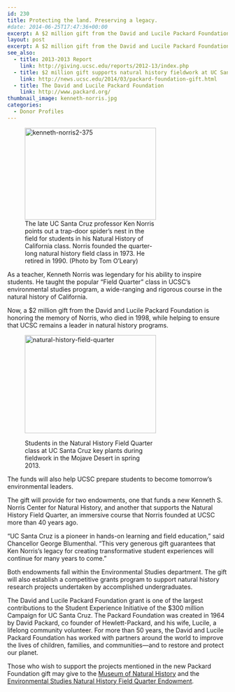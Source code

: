 ```yaml
---
id: 230
title: Protecting the land. Preserving a legacy.
#date: 2014-06-25T17:47:36+00:00
excerpt: A $2 million gift from the David and Lucile Packard Foundation honors the memory of Ken Norris, while helping to ensure that UCSC remains a leader in natural history programs.
layout: post
excerpt: A $2 million gift from the David and Lucile Packard Foundation honors the memory of Ken Norris, while helping to ensure that UCSC remains a leader in natural history programs.
see_also:
  - title: 2013-2013 Report
    link: http://giving.ucsc.edu/reports/2012-13/index.php
  - title: $2 million gift supports natural history fieldwork at UC Santa Cruz
    link: http://news.ucsc.edu/2014/03/packard-foundation-gift.html
  - title: The David and Lucile Packard Foundation
    link: http://www.packard.org/
thumbnail_image: kenneth-norris.jpg
categories:
  - Donor Profiles
---
```

<figure id="attachment_231" style="width: 300px" class="wp-caption alignright"><img class="size-medium wp-image-231" src="http://live-ucsc-giving.pantheonsite.io/wp-content/uploads/2017/08/kenneth-norris2-375-300x210.jpg" alt="kenneth-norris2-375" width="300" height="210" srcset="https://ucsc-giving.lndo.site/wp-content/uploads/2017/08/kenneth-norris2-375-300x210.jpg 300w, https://ucsc-giving.lndo.site/wp-content/uploads/2017/08/kenneth-norris2-375.jpg 375w" sizes="(max-width: 300px) 100vw, 300px" /><figcaption class="wp-caption-text">The late UC Santa Cruz professor Ken Norris points out a trap-door spider&#8217;s nest in the field for students in his Natural History of California class. Norris founded the quarter-long natural history field class in 1973. He retired in 1990. (Photo by Tom O&#8217;Leary)</figcaption></figure> 

As a teacher, Kenneth Norris was legendary for his ability to inspire students. He taught the popular &#8220;Field Quarter&#8221; class in UCSC&#8217;s environmental studies program, a wide-ranging and rigorous course in the natural history of California.

Now, a $2 million gift from the David and Lucile Packard Foundation is honoring the memory of Norris, who died in 1998, while helping to ensure that UCSC remains a leader in natural history programs.<figure id="attachment_233" style="width: 300px" class="wp-caption alignright">

<img class="size-medium wp-image-233" src="http://live-ucsc-giving.pantheonsite.io/wp-content/uploads/2014/06/natural-history-field-quarter-300x224.jpg" alt="natural-history-field-quarter" width="300" height="224" srcset="https://ucsc-giving.lndo.site/wp-content/uploads/2014/06/natural-history-field-quarter-300x224.jpg 300w, https://ucsc-giving.lndo.site/wp-content/uploads/2014/06/natural-history-field-quarter.jpg 350w" sizes="(max-width: 300px) 100vw, 300px" /> <figcaption class="wp-caption-text">Students in the Natural History Field Quarter class at UC Santa Cruz key plants during fieldwork in the Mojave Desert in spring 2013.</figcaption></figure> 

The funds will also help UCSC prepare students to become tomorrow’s environmental leaders.

The gift will provide for two endowments, one that funds a new Kenneth S. Norris Center for Natural History, and another that supports the Natural History Field Quarter, an immersive course that Norris founded at UCSC more than 40 years ago.

&#8220;UC Santa Cruz is a pioneer in hands-on learning and field education,&#8221; said Chancellor George Blumenthal. &#8220;This very generous gift guarantees that Ken Norris&#8217;s legacy for creating transformative student experiences will continue for many years to come.&#8221;

Both endowments fall within the Environmental Studies department. The gift will also establish a competitive grants program to support natural history research projects undertaken by accomplished undergraduates.

The David and Lucile Packard Foundation grant is one of the largest contributions to the Student Experience Initiative of the $300 million Campaign for UC Santa Cruz. The Packard Foundation was created in 1964 by David Packard, co founder of Hewlett-Packard, and his wife, Lucile, a lifelong community volunteer. For more than 50 years, the David and Lucile Packard Foundation has worked with partners around the world to improve the lives of children, families, and communities—and to restore and protect our planet.

Those who wish to support the projects mentioned in the new Packard Foundation gift may give to the [Museum of Natural History](https://securelb.imodules.com/s/1069/index.aspx?sid=1069&gid=1&pgid=780&cid=1656&dids=373&) and the [Environmental Studies Natural History Field Quarter Endowment](https://securelb.imodules.com/s/1069/index.aspx?sid=1069&gid=1&pgid=780&dids=553&).
